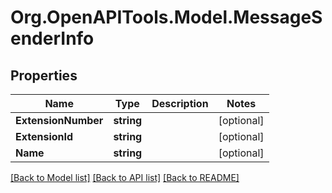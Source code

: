 
# Org.OpenAPITools.Model.MessageSenderInfo

## Properties

Name | Type | Description | Notes
------------ | ------------- | ------------- | -------------
**ExtensionNumber** | **string** |  | [optional] 
**ExtensionId** | **string** |  | [optional] 
**Name** | **string** |  | [optional] 

[[Back to Model list]](../README.md#documentation-for-models)
[[Back to API list]](../README.md#documentation-for-api-endpoints)
[[Back to README]](../README.md)

